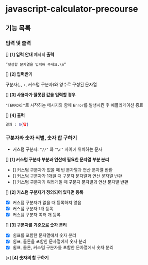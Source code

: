 # javascript-calculator-precourse

## 기능 목록

### 입력 및 출력

[] **[1] 입력 안내 메시지 출력**

`“덧셈할 문자열을 입력해 주세요.\n”`

[] **[2] 입력받기**

구분자(`,`, `:`, 커스텀 구분자)와 양수로 구성된 문자열

[] **[3] 사용자가 잘못된 값을 입력할 경우**

`"[ERROR]"`로 시작하는 메시지와 함께 `Error`를 발생시킨 후 애플리케이션 종료

[] **[4] 출력**

```bash
결과 : ${답}
```

### 구분자와 숫자 식별, 숫자 합 구하기

- 커스텀 구분자: `"//"` 와 `"\n"` 사이에 위치하는 문자

[] **[1] 커스텀 구분자 부분과 연산에 필요한 문자열 부분 분리**
- [] 커스텀 구분자가 없을 때 빈 문자열과 연산 문자열 반환
- [] 커스텀 구분자가 1개일 때 구분자 문자열과 연산 문자열 반환
- [] 커스텀 구분자가 여러개일 때 구분자 문자열과 연산 문자열 반환

[] **[2] 커스텀 구분자가 정의되어 있다면 등록**
- [x] 커스텀 구분자가 없을 때 등록하지 않음
- [x] 커스텀 구분자 1개 등록
- [x] 커스텀 구분자 여러 개 등록

[] **[3] 구분자를 기준으로 숫자 분리**
- [x] 쉼표를 포함한 문자열에서 숫자 분리
- [x] 쉼표, 콜론을 포함한 문자열에서 숫자 분리
- [x] 쉼표, 콜론, 커스텀 구분자를 포함한 문자열에서 숫자 분리

[x] **[4] 숫자의 합 구하기**

